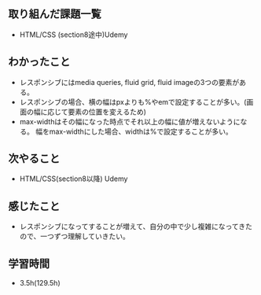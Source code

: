 
## 取り組んだ課題一覧
- HTML/CSS (section8途中)Udemy
## わかったこと
- レスポンシブにはmedia queries, fluid grid, fluid imageの3つの要素がある。 
- レスポンシブの場合、横の幅はpxよりも%やemで設定することが多い。(画面の幅に応じて要素の位置を変えるため)
- max-widthはその幅になった時点でそれ以上の幅に値が増えないようになる。
幅をmax-widthにした場合、widthは%で設定することが多い。
## 次やること
- HTML/CSS(section8以降) Udemy
## 感じたこと
- レスポンシブになってすることが増えて、自分の中で少し複雑になってきたので、一つずつ理解していきたい。
## 学習時間
- 3.5h(129.5h)
